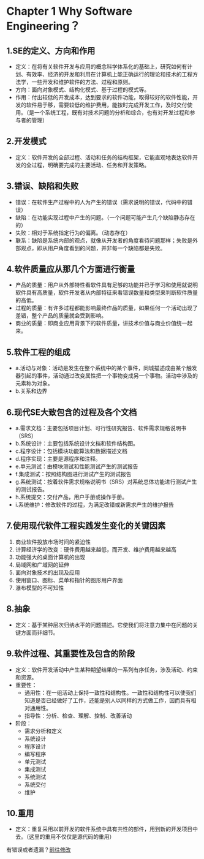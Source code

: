 # Chapter 1 Why Software Engineering？

## 1.SE的定义、方向和作用

- 定义：在将有关软件开发与应用的概念科学体系化的基础上，研究如何有计划、有效率、经济的开发和利用在计算机上能正确运行的理论和技术的工程方法学，一些开发和维护软件的方法、过程和原则。
- 方向：面向对象模式、结构化模式、基于过程的模式等。
- 作用：付出较低的开发成本，达到要求的软件功能，取得较好的软件性能，开发的软件易于移，需要较低的维护费用，能按时完成开发工作，及时交付使用。（是一个系统工程，既有对技术问题的分析和综合，也有对开发过程和参与者的管理）

## 2.开发模式

- 定义：软件开发的全部过程、活动和任务的结构框架，它能直观地表达软件开发的全过程，明确要完成的主要活动、任务和开发策略。

## 3.错误、缺陷和失败

- 错误：在软件生产过程中的人为产生的错误（需求说明的错误，代码中的错误）
- 缺陷：在功能实现过程中产生的问题。（一个问题可能产生几个缺陷静态存在的）
- 失败：相对于系统指定行为的偏离。（动态存在）
- 联系：缺陷是系统内部的观点，就像从开发者的角度看待问题那样；失败是外部观点，即从用户角度看到的问题，并非每一个缺陷都是失败。

## 4.软件质量应从那几个方面进行衡量

- 产品的质量：用户从外部特性看软件具有足够的功能并已于学习和使用就说明软件具有高质量，软件开发者从内部特征来看错误数量和类型来判断软件质量的高低。
- 过程的质量：有许多过程都能影响最终作品的质量，如果任何一个活动出现了差错，整个产品的质量就会受到影响。
- 商业的质量：即商业应用背景下的软件质量，讲技术价值与商业价值统一起来。

## 5.软件工程的组成

- a.活动与对象：活动是发生在整个系统中的某个事件，同城描述成由某个触发器引起的事件，活动通过改变属性把一个事物变成另一个事物。活动中涉及的元素称为对象。
- b.关系和边界

## 6.现代SE大致包含的过程及各个文档

- a.需求文档：主要包括项目计划、可行性研究报告、软件需求规格说明书（SRS）
- b.系统设计：主要包括系统设计文档和软件结构图。
- c.程序设计：包括模块功能算法和数据描述文档
- d.程序实现：主要是源程序和注释。
- e.单元测试：由模块测试和性能测试产生的测试报告
- f.集成测试：按照结构图进行测试产生的测试报告
- g.系统测试：按着软件需求规格说明书（SRS）对系统总体功能进行测试产生的测试报告。
- h.系统提交：交付产品，用户手册或操作手册。
- i.系统维护：修改软件的过程，为满足改错或新需求产生的维护报告

## 7.使用现代软件工程实践发生变化的关键因素

1. 商业软件投放市场时间的紧迫性
2. 计算经济学的改变：硬件费用越来越低，而开发、维护费用越来越高
3. 功能强大的桌面计算机的出现
4. 局域网和广域网的延伸
5. 面向对象技术的出现及应用
6. 使用窗口、图标、菜单和指针的图形用户界面
7. 瀑布模型的不可知性

## 8.抽象

- 定义：基于某种层次归纳水平的问题描述。它使我们将注意力集中在问题的关键方面而非细节。

## 9.软件过程、其重要性及包含的阶段

- 定义：软件开发活动中产生某种期望结果的一系列有序任务，涉及活动、约束和资源。
- 重要性：
  - 通用性：在一组活动上保持一致性和结构性。一致性和结构性可以使我们知道是否已经做好了工作，还能是别人以同样的方式做工作，因而具有相对通用性。
  - 指导性：分析、检查、理解、控制、改善活动
- 阶段：
  - 需求分析和定义
  - 系统设计
  - 程序设计
  - 编写程序
  - 单元测试
  - 集成测试
  - 系统测试
  - 系统交付
  - 维护

## 10.重用

- 定义：重复采用以前开发的软件系统中具有共性的部件，用到新的开发项目中去。（这里的重用不仅仅是源代码的重用）

有错误或者遗漏？[前往修改](https://github.com/YangDejie/SE/edit/master/chapter1.md)